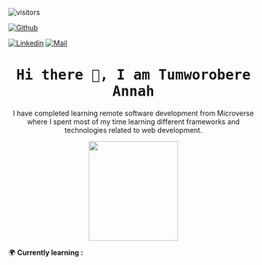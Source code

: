  ![visitors](https://visitor-badge.glitch.me/badge?page_id=Tumworobere.visitor-badge)

  [![Github](https://img.shields.io/github/followers/Tumworobere?label=Follow%20Me&style=social)](https://github.com/Tumworobere)


[![Linkedin](https://img.shields.io/badge/LinkedIn-Annah%20Tumworobere-blue?logo=Linkedin&logoColor=blue&labelColor=black)](www.linkedin.com/in/annah-tumworobere)
[![Mail](https://img.shields.io/badge/Gmail-annaht.annah@gmail.com-blue?logo=Gmail&logoColor=red&labelColor=white)](mailto:annaht.annah@gmail.com)


<h1 align='center'><samp><strong>Hi there 👋, I am Tumworobere Annah</strong></samp></h1>

<p align="center"> I have completed learning remote software development from Microverse where I spent most of my time learning different frameworks and technologies related to web development.</p>
<div align="center">
<img align="center" src="https://media0.giphy.com/media/4Zgy9QqzWU8C3ugvCa/giphy.gif?cid=ecf05e47ai4hob2fx69etmw54v68gqknhlnq9ylk0dmmipgn&rid=giphy.gif&ct=g" width="180" height="200" />

</div>

🌍 **Currently learning :**<br>
